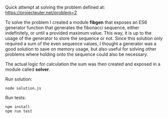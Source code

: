 Quick attempt at solving the problem defined at: https://projecteuler.net/problem=2

To solve the problem I created a module **fibgen** that exposes an ES6 generator function that generates the fibonacci sequence, either indefinitely, or until a provided maximum value. This way, it is up to the usage of the generator to store the sequence or not. Since this solution only required a sum of the even sequence values, I thought a generator was a good solution to save on memory usage, but also useful for solving other problems where holding onto the sequence could also be necessary.

The actual logic for calculation the sum was then created and exposed in a module called **solver**.

Run solution:
```shell
node solution.js
```

Run tests:
```shell
npm install
npm run test
```
